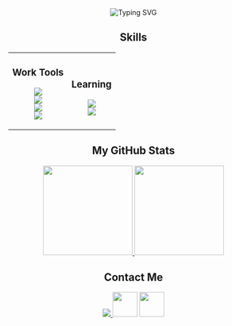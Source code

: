 <div align="center">
 <img src="https://readme-typing-svg.herokuapp.com?font=Fira+Code&pause=1000&random=false&width=435&lines=Hello!+I'm+Breno;Welcome+to+my+profile" alt="Typing SVG" />
</div>


<h2 align="center">Skills</h2>

<table align="center" cellspacing="20">
  <tr>
    <td align="center">
      <h3>Work Tools</h3>
     <p align="center">
      <a href="https://skillicons.dev">
       <img src="https://skillicons.dev/icons?i=html,css,js,php&theme=dark" />
       <br>
       <img src="https://skillicons.dev/icons?i=vite,bootstrap,tailwind,laravel&theme=dark"/>
       <br>
       <img src="https://skillicons.dev/icons?i=mysql,sqlite,cpp,npm&theme=dark"/>
       <br>
       <img src="https://skillicons.dev/icons?i=vscode,figma,linux,git&theme=dark"/>
      </a>
     </p>
    </td>
    <td align="center">
      <h3>Learning</h3>
      <img src="https://skillicons.dev/icons?i=python,cs,java,ts&theme=dark" />
       <br>
      <img src="https://skillicons.dev/icons?i=next,react,nodejs&theme=dark" />
       <br>
    </td>
  </tr>
</table>

<h2 align="center">My GitHub Stats</h2>

<div align="center">
  <a href="https://github.com/C9BrenoFR">
    <img loading="lazy" height="180em" src="https://github-readme-stats.vercel.app/api?username=C9BrenoFR&theme=dracula"/>
    <img loading="lazy" height="180em" src="https://github-readme-stats.vercel.app/api/top-langs/?username=C9BrenoFR&theme=dracula"/>
  </a>
</div>

<h2 align="center">Contact Me</h2>

<div align="center">
  <a href="https://www.instagram.com/brenufr/" title="Instagram">
   <img src="https://skillicons.dev/icons?i=instagram"/>
  </a>
  <a href="https://www.linkedin.com/in/breno-furtado-rosado-a9aa5b291/" title="Linkedin"><img src="https://imgs.search.brave.com/fQPr1e-Xdvt8sGDU2azrU80WfA8mqPqdzDaBsTf19ck/rs:fit:860:0:0/g:ce/aHR0cHM6Ly9jZG4t/aWNvbnMtcG5nLmZs/YXRpY29uLmNvbS81/MTIvMTc0LzE3NDg1/Ny5wbmc" width="50" height="50"></a>
  <a href="mailto:frbreno@proton.me" title="Email"><img src="https://imgs.search.brave.com/I7KfUMoyvQ4eLj__sr06MaHDkidLwVKqBu17i1717WU/rs:fit:860:0:0/g:ce/aHR0cHM6Ly9zZWVr/bG9nby5jb20vaW1h/Z2VzL1AvcHJvdG9u/LW1haWwtbG9nby0z/MUQ4Q0RDNzlFLXNl/ZWtsb2dvLmNvbS5w/bmc" width="50" height="50" /></a>
</div>
